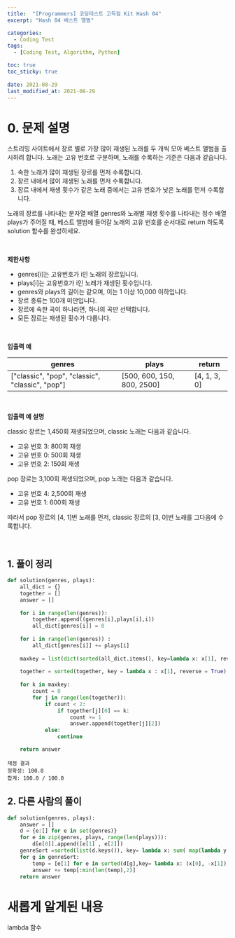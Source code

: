 ```yaml
---
title:  "[Programmers] 코딩테스트 고득점 Kit Hash 04"
excerpt: "Hash 04 베스트 앨범"

categories:
  - Coding Test
tags:
  - [Coding Test, Algorithm, Python]

toc: true
toc_sticky: true
 
date: 2021-08-29
last_modified_at: 2021-08-29
---
```



# 0. 문제 설명

스트리밍 사이트에서 장르 별로 가장 많이 재생된 노래를 두 개씩 모아 베스트 앨범을 출시하려 합니다. 노래는 고유 번호로 구분하며, 노래를 수록하는 기준은 다음과 같습니다.

1. 속한 노래가 많이 재생된 장르를 먼저 수록합니다.
2. 장르 내에서 많이 재생된 노래를 먼저 수록합니다.
3. 장르 내에서 재생 횟수가 같은 노래 중에서는 고유 번호가 낮은 노래를 먼저 수록합니다.

노래의 장르를 나타내는 문자열 배열 genres와 노래별 재생 횟수를 나타내는 정수 배열 plays가 주어질 때, 베스트 앨범에 들어갈 노래의 고유 번호를 순서대로 return 하도록 solution 함수를 완성하세요.

<br>

**제한사항**

- genres[i]는 고유번호가 i인 노래의 장르입니다.
- plays[i]는 고유번호가 i인 노래가 재생된 횟수입니다.
- genres와 plays의 길이는 같으며, 이는 1 이상 10,000 이하입니다.
- 장르 종류는 100개 미만입니다.
- 장르에 속한 곡이 하나라면, 하나의 곡만 선택합니다.
- 모든 장르는 재생된 횟수가 다릅니다.


<br>

**입출력 예**

|genres	|plays|	return|
|---|---|---|
|["classic", "pop", "classic", "classic", "pop"]|	[500, 600, 150, 800, 2500]|	[4, 1, 3, 0]|

<br>

**입출력 예 설명**

classic 장르는 1,450회 재생되었으며, classic 노래는 다음과 같습니다.

- 고유 번호 3: 800회 재생
- 고유 번호 0: 500회 재생
- 고유 번호 2: 150회 재생

pop 장르는 3,100회 재생되었으며, pop 노래는 다음과 같습니다.

- 고유 번호 4: 2,500회 재생
- 고유 번호 1: 600회 재생

따라서 pop 장르의 [4, 1]번 노래를 먼저, classic 장르의 [3, 0]번 노래를 그다음에 수록합니다.


<br>

## 1. 풀이 정리

```python
def solution(genres, plays):
    all_dict = {}
    together = []
    answer = []
    
    for i in range(len(genres)):
        together.append((genres[i],plays[i],i))
        all_dict[genres[i]] = 0
        
    for i in range(len(genres)) :
        all_dict[genres[i]] += plays[i]    
        
    maxkey = list(dict(sorted(all_dict.items(), key=lambda x: x[1], reverse=True)).keys())
    
    together = sorted(together, key = lambda x : x[1], reverse = True)
    
    for k in maxkey:
        count = 0
        for j in range(len(together)):
            if count < 2:
                if together[j][0] == k:
                    count += 1
                    answer.append(together[j][2])
            else:
                continue

    return answer
```

```
채점 결과
정확성: 100.0
합계: 100.0 / 100.0
```



## 2. 다른 사람의 풀이


```python
def solution(genres, plays):
    answer = []
    d = {e:[] for e in set(genres)}
    for e in zip(genres, plays, range(len(plays))):
        d[e[0]].append([e[1] , e[2]])
    genreSort =sorted(list(d.keys()), key= lambda x: sum( map(lambda y: y[0],d[x])), reverse = True)
    for g in genreSort:
        temp = [e[1] for e in sorted(d[g],key= lambda x: (x[0], -x[1]), reverse = True)]
        answer += temp[:min(len(temp),2)]
    return answer
```


# 새롭게 알게된 내용

lambda 함수